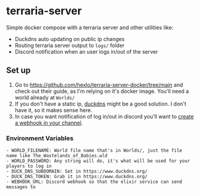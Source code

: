 # terraria-server
Simple docker compose with a terraria server and other utilities like:
- Duckdns auto updating on public ip changes
- Routing terraria server output to `logs/` folder
- Discord notification when an user logs in/out of the server

## Set up
1. Go to https://github.com/hexlo/terraria-server-docker/tree/main and check out their guide, as I'm relying on it's docker image. You'll need a world already at `Worlds/`
2. If you don't have a static ip, [duckdns](https://www.duckdns.org/) might be a good solution. I don't have it, so it makes sense here.
3. In case you want notification of log in/out in discord you'll want to [create a webhook in your channel](https://support.discord.com/hc/en-us/articles/228383668-Intro-to-Webhooks).

### Environment Variables
```
- WORLD_FILENAME: World file name that's in Worlds/, just the file name like The_Wastelands_of_Babies.wld
- WORLD_PASSWORD: Any string will do, it's what will be used for your players to log in
- DUCK_DNS_SUBDOMAIN: Set in https://www.duckdns.org/
- DUCK_DNS_TOKEN: Grab it in https://www.duckdns.org/
- WEBHOOK_URL: Discord webhook so that the elixir service can send messages to
```
